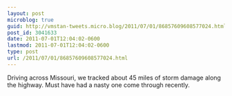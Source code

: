 ```yaml
---
layout: post
microblog: true
guid: http://vmstan-tweets.micro.blog/2011/07/01/86857609608577024.html
post_id: 3041633
date: 2011-07-01T12:04:02-0600
lastmod: 2011-07-01T12:04:02-0600
type: post
url: /2011/07/01/86857609608577024.html
---
```

Driving across Missouri, we tracked about 45 miles of storm damage along the highway. Must have had a nasty one come through recently.
